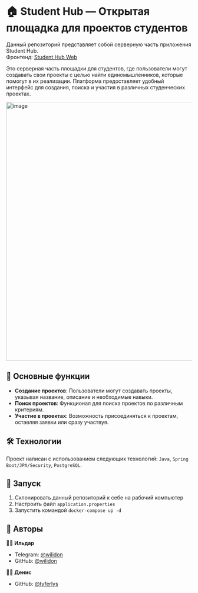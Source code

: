 # 🏠 Student Hub — Открытая площадка для проектов студентов

Данный репозиторий представляет собой серверную часть приложения Student Hub. <br>
Фронтенд: [Student Hub Web](https://github.com/ashenoooone/student-hub)

Это серверная часть площадки для студентов, где пользователи могут создавать свои проекты с целью найти единомышленников, которые помогут в их реализации. Платформа предоставляет удобный интерфейс для создания, поиска и участия в различных студенческих проектах.

<img width="700" alt="image" src="https://github.com/wilidon/sstu-it-hub/assets/26774708/77a77257-77bc-4235-b14f-c0df99c1d38d">

## 🌟 Основные функции

- **Создание проектов**: Пользователи могут создавать проекты, указывая название, описание и необходимые навыки.
- **Поиск проектов**: Функционал для поиска проектов по различным критериям.
- **Участие в проектах**: Возможность присоединяться к проектам, оставляя заявки или сразу участвуя.

## 🛠️ Технологии 

Проект написан с использованием следующих технологий: `Java`, `Spring Boot/JPA/Security`, `PostgreSQL`. 

## 🚀 Запуск

1. Склонировать данный репозиторий к себе на рабочий компьютер
2. Настроить файл ```application.properties```
3. Запустить командой ```docker-compose up -d```

## 👥 Авторы

👨‍💻 **Ильдар**

* Telegram: [@wilidon](https://t.me/wilidon) 
* GitHub: [@wilidon](https://github.com/wilidon)

👨‍💻 **Денис**
* GitHub: [@tyferlys](https://github.com/tyferlys)
